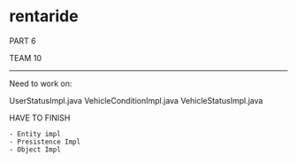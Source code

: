 # rentaride

PART 6

TEAM 10
________________________

Need to work on:

UserStatusImpl.java
VehicleConditionImpl.java
VehicleStatusImpl.java



HAVE TO FINISH 

	- Entity impl
	- Presistence Impl
	- Object Impl
